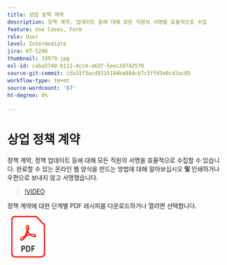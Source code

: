 ```yaml
---
title: 상업 정책 계약
description: 정책 계약, 업데이트 등에 대해 모든 직원의 서명을 효율적으로 수집
feature: Use Cases, Form
role: User
level: Intermediate
jira: KT-5296
thumbnail: 33979.jpg
exl-id: caba5740-6111-4cc4-a63f-5eec2d742578
source-git-commit: cda31f3acd9215184ba88dcb7c5ffd3e0cd3ac05
workflow-type: tm+mt
source-wordcount: '67'
ht-degree: 0%

---
```


# 상업 정책 계약

정책 계약, 정책 업데이트 등에 대해 모든 직원의 서명을 효율적으로 수집할 수 있습니다. 완료할 수 있는 온라인 웹 양식을 만드는 방법에 대해 알아보십시오 **및** 인쇄하거나 우편으로 보내지 않고 서명했습니다.

>[!VIDEO](https://video.tv.adobe.com/v/33979?quality=12&learn=on&hidetitle=true)

정책 계약에 대한 단계별 PDF 레시피를 다운로드하거나 열려면 선택합니다.

[![PDF 레시피 다운로드](../assets/acrobat_PDF_96.png)](../assets/adobe-sign_set_up_a_web_form_use_case.pdf)

